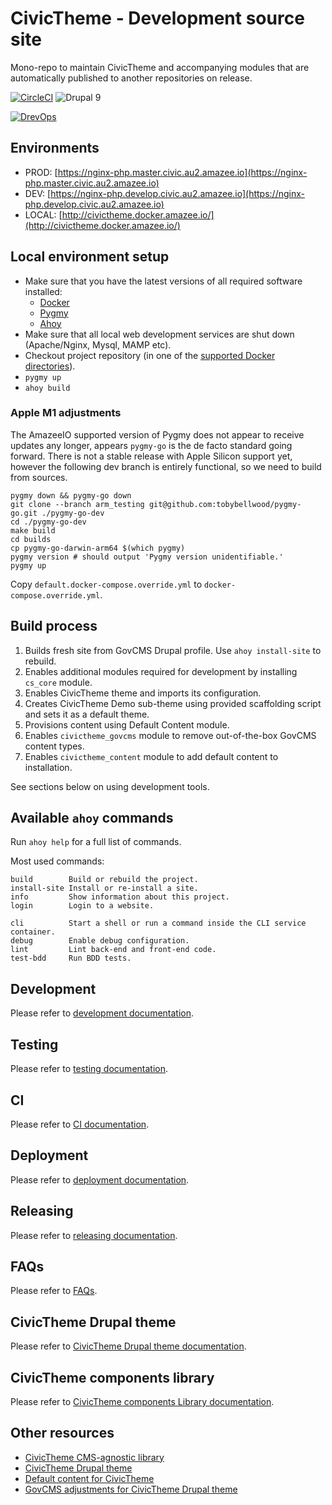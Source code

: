 # CivicTheme - Development source site
Mono-repo to maintain CivicTheme and accompanying modules that are automatically published to another repositories on release.

[![CircleCI](https://circleci.com/gh/salsadigitalauorg/civictheme-source/tree/develop.svg?style=shield)](https://circleci.com/gh/salsadigitalauorg/civictheme-source/tree/develop)
![Drupal 9](https://img.shields.io/badge/Drupal-9-blue.svg)


[//]: # (DO NOT REMOVE THE BADGE BELOW. IT IS USED BY DREVOPS TO TRACK INTEGRATION)

[![DrevOps](https://img.shields.io/badge/DrevOps-9.x-blue.svg)](https://github.com/drevops/drevops/tree/9.x)

## Environments

- PROD: [https://nginx-php.master.civic.au2.amazee.io](https://nginx-php.master.civic.au2.amazee.io)
- DEV: [https://nginx-php.develop.civic.au2.amazee.io](https://nginx-php.develop.civic.au2.amazee.io)
- LOCAL: [http://civictheme.docker.amazee.io/](http://civictheme.docker.amazee.io/)

## Local environment setup

- Make sure that you have the latest versions of all required software installed:
  - [Docker](https://www.docker.com/)
  - [Pygmy](https://pygmy.readthedocs.io/)
  - [Ahoy](https://github.com/ahoy-cli/ahoy)
- Make sure that all local web development services are shut down (Apache/Nginx, Mysql, MAMP etc).
- Checkout project repository (in one of the [supported Docker directories](https://docs.docker.com/docker-for-mac/osxfs/#access-control)).
- `pygmy up`
- `ahoy build`

### Apple M1 adjustments

The AmazeeIO supported version of Pygmy does not appear to receive updates any
longer, appears `pygmy-go` is the de facto standard going forward. There is not
a stable release with Apple Silicon support yet, however the following dev
branch is entirely functional, so we need to build from sources.

```
pygmy down && pygmy-go down
git clone --branch arm_testing git@github.com:tobybellwood/pygmy-go.git ./pygmy-go-dev
cd ./pygmy-go-dev
make build
cd builds
cp pygmy-go-darwin-arm64 $(which pygmy)
pygmy version # should output 'Pygmy version unidentifiable.'
pygmy up
```

Copy `default.docker-compose.override.yml` to `docker-compose.override.yml`.

## Build process

1. Builds fresh site from GovCMS Drupal profile. Use `ahoy install-site` to rebuild.
2. Enables additional modules required for development by installing `cs_core` module.
3. Enables CivicTheme theme and imports its configuration.
4. Creates CivicTheme Demo sub-theme using provided scaffolding script and sets it as a default theme.
5. Provisions content using Default Content module.
6. Enables `civictheme_govcms` module to remove out-of-the-box GovCMS content types.
7. Enables `civictheme_content` module to add default content to installation.

See sections below on using development tools.

## Available `ahoy` commands

Run `ahoy help` for a full list of commands.

Most used commands:

    build        Build or rebuild the project.
    install-site Install or re-install a site.
    info         Show information about this project.
    login        Login to a website.

    cli          Start a shell or run a command inside the CLI service container.
    debug        Enable debug configuration.
    lint         Lint back-end and front-end code.
    test-bdd     Run BDD tests.

## Development
Please refer to [development documentation](DEVELOPMENT.md).

## Testing
Please refer to [testing documentation](TESTING.md).

## CI
Please refer to [CI documentation](CI.md).

## Deployment
Please refer to [deployment documentation](DEPLOYMENT.md).

## Releasing
Please refer to [releasing documentation](RELEASING.md).

## FAQs
Please refer to [FAQs](FAQs.md).

## CivicTheme Drupal theme
Please refer to [CivicTheme Drupal theme documentation](docroot/themes/contrib/civictheme/docs/introduction.md).

## CivicTheme components library
Please refer to [CivicTheme components Library documentation](docroot/themes/contrib/civictheme/civictheme-library/docs/introduction.md).

## Other resources

- [CivicTheme CMS-agnostic library](https://github.com/salsadigitalauorg/civictheme-library)
- [CivicTheme Drupal theme](https://github.com/salsadigitalauorg/civictheme-drupal)
- [Default content for CivicTheme](https://github.com/salsadigitalauorg/civictheme-drupal-content)
- [GovCMS adjustments for CivicTheme Drupal theme](https://github.com/salsadigitalauorg/civictheme-govcms)

